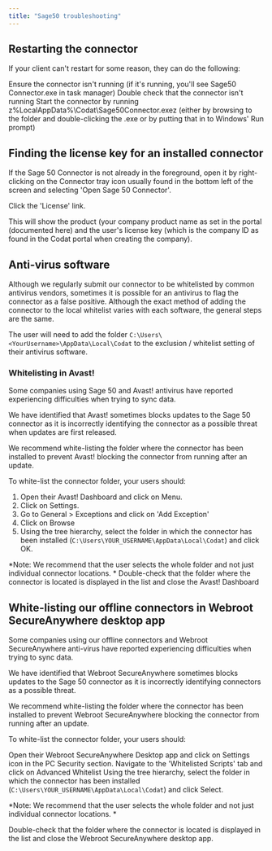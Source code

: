 ```yaml
---
title: "Sage50 troubleshooting"
---
```



## Restarting the connector

If your client can't restart for some reason, they can do the following:

Ensure the connector isn't running (if it's running, you'll see Sage50 Connector.exe in task manager)
Double check that the connector isn't running
Start the connector by running z%LocalAppData%\Codat\Sage50Connector.exez (either by browsing to the folder and double-clicking the .exe or by putting that in to Windows' Run prompt)

## Finding the license key for an installed connector

If the Sage 50 Connector is not already in the foreground, open it by right-clicking on the Connector tray icon usually found in the bottom left of the screen and selecting 'Open Sage 50 Connector'.

Click the 'License' link.

This will show the product (your company product name as set in the portal (documented here) and the user's license key (which is the company ID as found in the Codat portal when creating the company).

## Anti-virus software

Although we regularly submit our connector to be whitelisted by common antivirus vendors, sometimes it is possible for an antivirus to flag the connector as a false positive. Although the exact method of adding the connector to the local whitelist varies with each software, the general steps are the same.

The user will need to add the folder `C:\Users\<YourUsername>\AppData\Local\Codat` to the exclusion / whitelist setting of their antivirus software.

### Whitelisting in Avast!

Some companies using Sage 50 and Avast! antivirus have reported experiencing difficulties when trying to sync data.

We have identified that Avast! sometimes blocks updates to the Sage 50 connector as it is incorrectly identifying the connector as a possible threat when updates are first released.

We recommend white-listing the folder where the connector has been installed to prevent Avast! blocking the connector from running after an update.

To white-list the connector folder, your users should:

1. Open their Avast! Dashboard and click on Menu.
2. Click on Settings.
3. Go to General > Exceptions and click on 'Add Exception'
4. Click on Browse
5. Using the tree hierarchy, select the folder in which the connector has been installed (`C:\Users\YOUR_USERNAME\AppData\Local\Codat`) and click OK.

*Note: We recommend that the user selects the whole folder and not just individual connector locations. *
Double-check that the folder where the connector is located is displayed in the list and close the Avast! Dashboard


## White-listing our offline connectors in Webroot SecureAnywhere desktop app

Some companies using our offline connectors and Webroot SecureAnywhere anti-virus have reported experiencing difficulties when trying to sync data.

We have identified that Webroot SecureAnywhere sometimes blocks updates to the Sage 50 connector as it is incorrectly identifying connectors as a possible threat.

We recommend white-listing the folder where the connector has been installed to prevent Webroot SecureAnywhere blocking the connector from running after an update.

To white-list the connector folder, your users should:

Open their Webroot SecureAnywhere Desktop app and click on Settings icon in the PC Security section.
Navigate to the 'Whitelisted Scripts' tab and click on Advanced Whitelist
Using the tree hierarchy, select the folder in which the connector has been installed (`C:\Users\YOUR_USERNAME\AppData\Local\Codat`) and click Select.

*Note: We recommend that the user selects the whole folder and not just individual connector locations. *

Double-check that the folder where the connector is located is displayed in the list and close the Webroot SecureAnywhere desktop app.